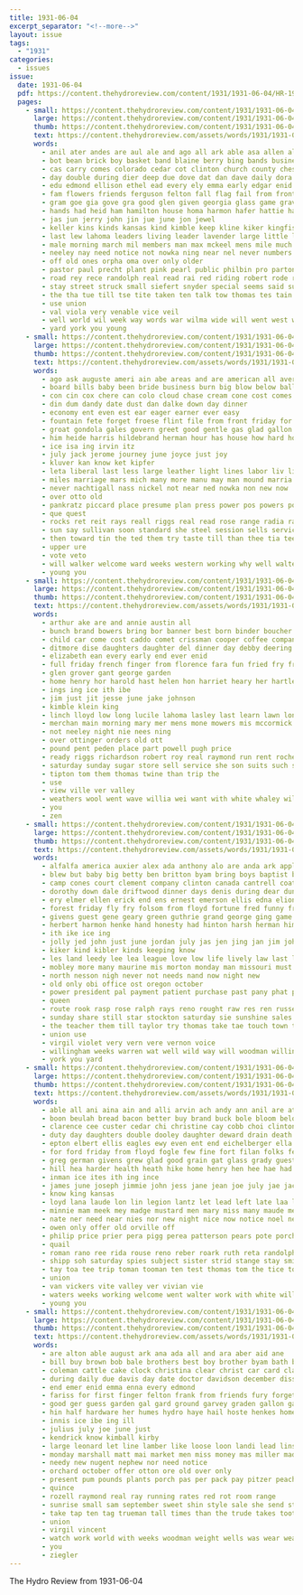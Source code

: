 ```yaml
---
title: 1931-06-04
excerpt_separator: "<!--more-->"
layout: issue
tags:
  - "1931"
categories:
  - issues
issue:
  date: 1931-06-04
  pdf: https://content.thehydroreview.com/content/1931/1931-06-04/HR-1931-06-04.pdf
  pages:
    - small: https://content.thehydroreview.com/content/1931/1931-06-04/small/HR-1931-06-04-01.jpg
      large: https://content.thehydroreview.com/content/1931/1931-06-04/large/HR-1931-06-04-01.jpg
      thumb: https://content.thehydroreview.com/content/1931/1931-06-04/thumbnails/HR-1931-06-04-01.jpg
      text: https://content.thehydroreview.com/assets/words/1931/1931-06-04/HR-1931-06-04-01.txt
      words:
        - anil ater andes are aul ale and ago all ark able asa allen alberta amor american apple august aso ave
        - bot bean brick boy basket band blaine berry bing bands business branson bassler butler bunion born beck board brave been bethel began binger beason brother bei bear boys baptist ball big blue bring
        - cas carry comes colorado cedar cot clinton church county ches cleo canning cad chambers civil cotton carris churches cheyenne cour cottonwood course car can count custer cheap carey clint chamber cecil cream col carlin city case concho con clarence
        - day double during dier deep due dove dat dan dave daily dora donald doy dallas dinger dares dozier denham derby
        - edu edmond ellison ethel ead every ely emma early edgar enid ean eakin engineer ear even eakins eva
        - fam flowers friends ferguson felton fall flag fail from front free fram fell frost forward faster forth fruits foree for few first farm fran fred fielding fed flower france fort
        - gram goe gia gove gra good glen given georgia glass game graves gard governor griffin geary getting goods
        - hands had heid ham hamilton house homa harmon hafer hattie has honor heide honorable hill harris hin hath hardman hogan held hambrick hundred hawks how hinton hydro home hart hyde henry him her heath hutchinson
        - jas jun jerry john jin jue june jon jewel
        - keller kins kinds kansas kind kimble keep kline kiker kingfisher ket
        - last lew lahoma leaders living leader lavender large little lines leroy line land lie league lout lay lead lloyd life larger loy letter lin lea losh lia live
        - male morning march mil members man max mckeel mens mile much more main made mat minnie matter many murray mis mer mills means miles medley music monday mise
        - neeley nay need notice not nowka ning near nel never numbers nim nims new norman now nordyke nobile nee noon
        - off old ones orpha oma over only older
        - pastor paul precht plant pink pearl public philbin pro parton prairie pla pool people pruitt present pol piper park parle patterson pleasant prothe poage peace pulling
        - road rey rece randolph real read rai red riding robert rode rave rut reynolds ridenour ran rain rule reek reber run rus
        - stay street struck small siefert snyder special seems said summer sam seiling stan still sun sang show staple short sol sor single singles smith sunday steward study style shows start sum stock she school ship schools see surplus second shaw score scott staples son ser stretch sales searing spies sue set state saturday
        - the tha tue till tse tite taken ten talk tow thomas tes tain tap them ton table tex take tio town truman tombs thom texas track thy too tin trucks thing ting toe tock tae tonga
        - use union
        - val viola very venable vice veil
        - well world wil week way words war wilma wide will went west walk werk wells weatherford wilson with walter work wearing white worley won win whitehurst was wentz worthy williams wars wey wit winner ward
        - yard york you young
    - small: https://content.thehydroreview.com/content/1931/1931-06-04/small/HR-1931-06-04-02.jpg
      large: https://content.thehydroreview.com/content/1931/1931-06-04/large/HR-1931-06-04-02.jpg
      thumb: https://content.thehydroreview.com/content/1931/1931-06-04/thumbnails/HR-1931-06-04-02.jpg
      text: https://content.thehydroreview.com/assets/words/1931/1931-06-04/HR-1931-06-04-02.txt
      words:
        - ago ask auguste ameri ain abe areas and are american all avery able ale
        - board bills baby been bride business burn big blow below balloon bom but basic back bulk barding buy boy brother best better beams
        - con cin cox chere can colo cloud chase cream cone cost comes come city congress cure close cail car charles civil capon coffee
        - din dum dandy date dust dan dalke down day dinner
        - economy ent even est ear eager earner ever easy
        - fountain fete forget froese flint file from front friday for farmer fee frame fer face farm fell fall fuel first
        - groat gondola gales govern greet good gentle gas glad gallon gress gone
        - him heide harris hildebrand herman hour has house how hard home herndon harder hot high hut haze hint had health hydro hold hinton
        - ice isa ing irvin itz
        - july jack jerome journey june joyce just joy
        - kluver kan know ket kipfer
        - leta liberal last less large leather light lines labor liv life long like luck law low lover living line land lies little
        - miles marriage mars mich many more manu may man mound marria mark mun mildred much market major mont men must miss ming million monarch mighty most main made
        - never nachtigall nass nickel not near ned nowka non new now
        - over otto old
        - pankratz piccard place presume plan press power pos powers polar penner plants pound patient pan people pol peo per pears pot purchase pant paul public pump pow
        - que quest
        - rocks ret reit rays reall riggs real read rose range radia rate rank
        - sun say sullivan soon standard she steel session sells service six start shine special sea saturday settle study states sone salt sid sot sanborn sons solid stuff store ser steels step sible sick said such sky sweet see son
        - then toward tin the ted them try taste till than thee tia tee ten
        - upper ure
        - vote veto
        - will walker welcome ward weeks western working why well walter wish warm war walt with wen was ways wild while wage
        - young you
    - small: https://content.thehydroreview.com/content/1931/1931-06-04/small/HR-1931-06-04-03.jpg
      large: https://content.thehydroreview.com/content/1931/1931-06-04/large/HR-1931-06-04-03.jpg
      thumb: https://content.thehydroreview.com/content/1931/1931-06-04/thumbnails/HR-1931-06-04-03.jpg
      text: https://content.thehydroreview.com/assets/words/1931/1931-06-04/HR-1931-06-04-03.txt
      words:
        - arthur ake are and annie austin all
        - bunch brand bowers bring bor banner best born binder boucher buy baby blum block better box boy burkhalter bottle
        - child car come cost caddo comet crissman cooper coffee company clas colony corn colonel city clarence carnegie church clark coats can cash class call
        - ditmore dise daughters daughter del dinner day debby deering deeb
        - elizabeth ean every early end ever enid
        - full friday french finger from florence fara fun fried fry frank frid flakes for
        - glen grover gant george garden
        - home henry hor harold hast helen hon harriet heary her hartley hydro hose hedrick high
        - ings ing ice ith ibe
        - jim just jit jesse june jake johnson
        - kimble klein king
        - linch lloyd low long lucile lahoma lasley last learn lawn longer ley
        - merchan main morning mary mer mens mone mowers mis mccormick must monte miller mat mapel more mound market marcel mir made men miss
        - not neeley night nie nees ning
        - over ottinger orders old ott
        - pound pent peden place part powell pugh price
        - ready riggs richardson robert roy real raymond run rent roche robertson ring rice
        - saturday sunday sugar store sell service she son suits such sat special stock scott sie sea sutton sale
        - tipton tom them thomas twine than trip the
        - use
        - view ville ver valley
        - weathers wool went wave willia wei want with white whaley will way wear well winter weatherford writer week
        - you
        - zen
    - small: https://content.thehydroreview.com/content/1931/1931-06-04/small/HR-1931-06-04-04.jpg
      large: https://content.thehydroreview.com/content/1931/1931-06-04/large/HR-1931-06-04-04.jpg
      thumb: https://content.thehydroreview.com/content/1931/1931-06-04/thumbnails/HR-1931-06-04-04.jpg
      text: https://content.thehydroreview.com/assets/words/1931/1931-06-04/HR-1931-06-04-04.txt
      words:
        - alfalfa america auxier alex ada anthony alo are anda ark apple acres ana app adams and ago all arline armstrong aby aid able
        - blew but baby big betty ben britton byam bring boys baptist barnard bau better bank bureau been britt bale bevington bradley blaine born baucom bell
        - camp cones court clement company clinton canada cantrell coats came comes card can caddo coleman cap care cousin cry cream cee church cross cold crail child cake center catherine cough cedar charlie clarence certain call
        - dorothy down dale driftwood dinner days denis during dear dunlay dozier doing david denn dean day denison deer daughter duke date due
        - ery elmer ellen erick end ens ernest emerson ellis edna elion ede epton eva evelyn elk elsworth
        - forest friday fly fry folsom from floyd fortune fred funny frye frank fair finger frederick fant for felt friends friendly fon falls first foss field fin fish fed farm fay folk forty found few flowers
        - givens guest gene geary green guthrie grand george ging game grounds gordon glad gather glenn gip group
        - herbert harmon henke hand honesty had hinton harsh herman him harry harvison half how honor harold heart hun has hom her hydro home
        - ith ike ice ing
        - jolly jed john just june jordan july jas jen jing jan jim johnson
        - kiker kind kibler kinds keeping know
        - les land leedy lee lea league love low life lively law last lucky let laughter little lewis lal large light lois lucille leora lloyd list long
        - mobley more many maurine mis morton monday man missouri must mix myrtle morning million mcbride mise mos marlow med mary marguerite made may much mood marriage mons miss marcum mansel mae
        - north nesson nigh never not needs nand now night new
        - old only obi office ost oregon october
        - power president pal payment patient purchase past pany phat patricia part place per plan phipps process present pay
        - queen
        - route rook rasp rose ralph rays reno rought raw res ren russell reach rey revie roy regal rog
        - sunday share still star stockton saturday sie sunshine sales sheba strike strong sho stock side six son sui states stores small sons state such supply seven see sch summer simmons sells smile stephenson seifert say sale service sister senator simons smith school sey scott
        - the teacher them till taylor try thomas take tae touch town teta toward train tee tooman
        - union use
        - virgil violet very vern vere vernon voice
        - willingham weeks warren wat well wild way will woodman willing word with west while week william warden went wit worley wagnon worl wish webb wave wife was wear wells words woo
        - york you yard
    - small: https://content.thehydroreview.com/content/1931/1931-06-04/small/HR-1931-06-04-05.jpg
      large: https://content.thehydroreview.com/content/1931/1931-06-04/large/HR-1931-06-04-05.jpg
      thumb: https://content.thehydroreview.com/content/1931/1931-06-04/thumbnails/HR-1931-06-04-05.jpg
      text: https://content.thehydroreview.com/assets/words/1931/1931-06-04/HR-1931-06-04-05.txt
      words:
        - able all ani aina ain and alli arvin ach andy ann anil are ater arizona alva american arthur arth
        - boon beulah bread bacon better buy brand buck bole bloom below bea but boas bicker blanche best baby birden bradley been beatrice beets box ben began
        - clarence cee custer cedar chi christine cay cobb choi clinton county cousins charlie constant cor carver city clausen canyon company caller call clara cheap can claude cartwright caren coffee
        - duty day daughters double dooley daughter deward drain death dock david deal days doyle dan delbert dickerson dinner
        - epton elbert ellis eagles ewy even ent end eichelberger ella every ethel evans
        - for ford friday from floyd fogle few fine fort filan folks fee frymyer fam farewell faye finger fast farm fletcher fleishman
        - greg german givens grew glad good grain gat glass grady guest gourd given gres goodyear garden gregg george grade
        - hill hea harder health heath hike home henry hen hee hae had hone howard handle horse hydro heidebrecht haggard her hair houston hamilton herman held herbert
        - inman ice ites ith ing ince
        - james june joseph jimmie john jess jane jean joe july jae jack
        - know king kansas
        - loyd lana laude lon lin legion lantz let lead left late laa lloyd leo lovell last lay lyons loui laughter ler little lily lowe liggett lake lesson
        - minnie mam meek mey madge mustard men mary miss many maude meck moraine mcalester maren mae mire manuel moreen myrtle moser much more mol mis money marie messa miner made monday macker martha miller mares
        - nate ner need near nies nor new night nice now notice noel nell
        - owen only offer old orville off
        - philip price prier pera pigg perea patterson pears pote porch pov peta pail peery plan per pay por packard peaches pound present payne
        - quail
        - roman rano ree rida rouse reno reber roark ruth reta randolph recht rel reynolds roy russell ray
        - shipp soh saturday spies subject sister strid stange stay smiling sit sutton swartzendruber stell suter saget sup sean summe standley sledge sermon sylvester sunda son service statt slagell side school super smi skaggs store standard sanders suit sea sund sugar schlabach sales smith sell staples sunday see steward style sack save sons sal seco sun sion sam
        - tay toa tee trip toman tooman ten test thomas tom the tice too tall tie thompson than tan tear tea
        - union
        - van vickers vite valley ver vivian vie
        - waters weeks working welcome went walter work with white williams walt wal wit willing week wilson worley why willis wright wyatt water wells weathers wire watson was wilma weatherford will west wand
        - young you
    - small: https://content.thehydroreview.com/content/1931/1931-06-04/small/HR-1931-06-04-06.jpg
      large: https://content.thehydroreview.com/content/1931/1931-06-04/large/HR-1931-06-04-06.jpg
      thumb: https://content.thehydroreview.com/content/1931/1931-06-04/thumbnails/HR-1931-06-04-06.jpg
      text: https://content.thehydroreview.com/assets/words/1931/1931-06-04/HR-1931-06-04-06.txt
      words:
        - are alton able august ark ana ada all and ara aber aid ane
        - bill buy brown bob bale brothers best boy brother byam bath bristow been bring block business blix bort back benton bacon baron bank but bandy better bars
        - coleman cattle cake clock christina clear christ car card class clinton case coffee came col collier cash cheese can company cream comes crystal cope cal city call
        - during daily due davis day date doctor davidson december diss days dinner director daughter doris dandy
        - end emer enid emma enna every edmond
        - fariss for first finger felton frank from friends fury forget flower full fruit
        - good ger guess garden gal gard ground garvey graden gallon gam guest given gertrude
        - hin half hardware her humes hydro haye hail hoste henkes home heres has hatfield heit hot had holter
        - innis ice ibe ing ill
        - julius july joe june just
        - kendrick know kimball kirby
        - large leonard let line lamber like loose loon landi lead lins lemon look lee latter lea last louis left less land
        - monday marshall matt mai market men miss money mas miller made mon mail means marvel mills morgan merle moore more march may must
        - needy new nugent nephew nor need notice
        - orchard october offer otton ore old over only
        - present pum pounds plants porch pas per pack pay pitzer peaches plant peck pearl part pick pot pound
        - quince
        - rozell raymond real ray running rates red rot room range
        - sunrise small sam september sweet shin style sale she send store seed sunday school short save stover sons supply sugar stockton son sell serie stay springfield service soap spor summer saturday smith stock stanz standard see salmon
        - take tap ten tag trueman tall times than the trude takes tooth them tho then try taylor ture town
        - union
        - virgil vincent
        - watch work world with weeks woodman weight wells was wear weatherford will week went williams wert wish wilma water white
        - you
        - ziegler
---
```


The Hydro Review from 1931-06-04

<!--more-->

